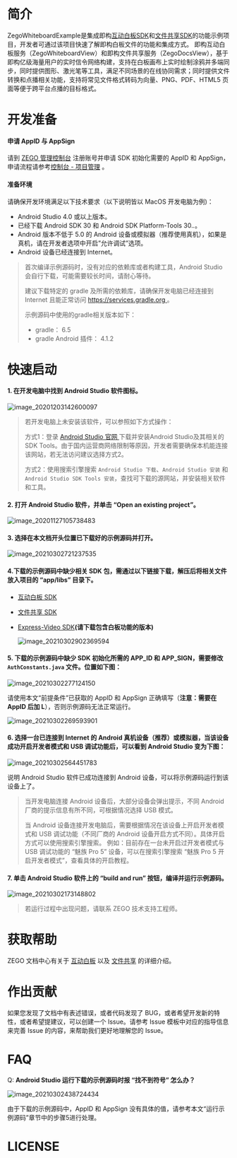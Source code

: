 # 简介

ZegoWhiteboardExample是集成即构[互动白板SDK](https://doc-zh.zego.im/zh/4395.html)和[文件共享SDK](https://doc-zh.zego.im/zh/4399.html)的功能示例项目，开发者可通过该项目快速了解即构白板文件的功能和集成方式。
即构互动白板服务（ZegoWhiteboardView）和即构文件共享服务（ZegoDocsView），基于即构亿级海量用户的实时信令网络构建，支持在白板画布上实时绘制涂鸦并多端同步，同时提供图形、激光笔等工具，满足不同场景的在线协同需求；同时提供文件转换和点播相关功能，支持将常见文件格式转码为向量、PNG、PDF、HTML5 页面等便于跨平台点播的目标格式。

# 开发准备

#### 申请 AppID 与 AppSign
请到 [ZEGO 管理控制台](https://console-express.zego.im/account/login) 注册账号并申请 SDK 初始化需要的 AppID 和 AppSign，申请流程请参考[控制台 - 项目管理](https://doc-zh.zego.im/zh/1265.html) 。

#### 准备环境
请确保开发环境满足以下技术要求（以下说明皆以 MacOS 开发电脑为例)：

- Android Studio 4.0 或以上版本。
- 已经下载 Android SDK 30 和 Android SDK Platform-Tools 30.*.*。
- Android 版本不低于 5.0 的 Android 设备或模拟器（推荐使用真机），如果是真机，请在开发者选项中开启”允许调试”选项。
- Android 设备已经连接到 Internet。

> 首次编译示例源码时，没有对应的依赖库或者构建工具，Android Studio 会自行下载，可能需要较长时间，请耐心等待。
>
> 建议下载特定的 gradle 及所需的依赖库，请确保开发电脑已经连接到 Internet 且能正常访问 [https://services.gradle.org ](https://services.gradle.org/)。
>
> 示例源码中使用的gradle相关版本如下：
>
> - gradle： 6.5
> - gradle Android 插件： 4.1.2

# 快速启动
#### 1. 在开发电脑中找到 Android Studio 软件图标。
   ![image_20201203142600097](http://doc.oa.zego.im/Pics/Android/ZegoWhiteboardExample/image_20201203142600097.png)

   > 若开发电脑上未安装该软件，可以参照如下方式操作：
   >
   > 方式1：登录 [Android Studio 官网 ](https://developer.android.com/studio)下载并安装Android Studio及其相关的SDK Tools。由于国内运营商网络限制等原因，开发者需要确保本机能连接该网站，若无法访问建议选择方式2。
   >
   > 方式2：使用搜索引擎搜索 `Android Studio 下载`、`Android Studio 安装` 和 `Android Studio SDK Tools 安装`，查找可下载的源网站，并安装相关软件和工具。

#### 2. 打开  Android Studio  软件，并单击 “Open an existing project”。

   ![image_20201127105738483](http://doc.oa.zego.im/Pics/Android/ZegoWhiteboardExample/image_20201127105738483.png)

#### 3. 选择在本文档开头位置已下载好的示例源码并打开。

   ![image_20210302721237535](http://doc.oa.zego.im/Pics/Android/ZegoWhiteboardExample/image_20210302721237535.png)

#### 4.下载的示例源码中缺少相关 SDK 包，需通过以下链接下载，解压后将相关文件放入项目的 “app/libs” 目录下。
- [互动白板 SDK](https://doc-zh.zego.im/zh/4405.html)
- [文件共享 SDK](https://doc-zh.zego.im/zh/4407.html)
- [Express-Video SDK](https://doc-zh.zego.im/zh/2969.html)**(请下载包含白板功能的版本)**

  ![image_20210302902369594](http://doc.oa.zego.im/Pics/Android/ZegoWhiteboardExample/image_20210302902369594.png)

#### 5. 下载的示例源码中缺少 SDK 初始化所需的 APP_ID 和 APP_SIGN，需要修改 `AuthConstants.java` 文件。位置如下图：

   ![image_20210302277124150](http://doc.oa.zego.im/Pics/Android/ZegoWhiteboardExample/image_20210302277124150.png)

请使用本文“前提条件”已获取的 AppID 和 AppSign 正确填写（**注意：需要在 AppID 后加 L**），否则示例源码无法正常运行。

   ![image_20210302269593901](http://doc.oa.zego.im/Pics/Android/ZegoWhiteboardExample/image_20210302269593901.png)

#### 6. 选择一台已连接到 Internet 的 Android 真机设备（推荐）或模拟器，当该设备成功开启开发者模式和 USB 调试功能后，可以看到 Android Studio 变为下图：

   ![image_20210302564451783](http://doc.oa.zego.im/Pics/Android/ZegoWhiteboardExample/image_20210302564451783.png)


   说明 Android Studio 软件已成功连接到 Android 设备，可以将示例源码运行到该设备上了。

   > 当开发电脑连接 Android 设备后，大部分设备会弹出提示，不同 Android 厂商的提示信息有所不同，可根据情况选择 USB 模式。
   >
   > 当 Android 设备连接开发电脑后，需要根据情况在该设备上开启开发者模式和 USB 调试功能（不同厂商的 Android 设备开启方式不同）。具体开启方式可以使用搜索引擎搜索。 例如：目前存在一台未开启过开发者模式与 USB 调试功能的 “魅族 Pro 5” 设备，可以在搜索引擎搜索 “魅族 Pro 5 开启开发者模式”，查看具体的开启教程。

#### 7. 单击 Android Studio 软件上的 “build and run” 按钮，编译并运行示例源码。

   ![image_20210302173148802](http://doc.oa.zego.im/Pics/Android/ZegoWhiteboardExample/image_20210302173148802.png)

   > 若运行过程中出现问题，请联系 ZEGO 技术支持工程师。


# 获取帮助

ZEGO 文档中心有关于 [互动白板](https://doc-zh.zego.im/zh/4395.html) 以及 [文件共享](https://doc-zh.zego.im/zh/4399.html) 的详细介绍。


# 作出贡献

如果您发现了文档中有表述错误，或者代码发现了 BUG，或者希望开发新的特性，或者希望提建议，可以创建一个 Issue。请参考 Issue 模板中对应的指导信息来完善 Issue 的内容，来帮助我们更好地理解您的 Issue。


# FAQ

Q: **Android Studio 运行下载的示例源码时报 “找不到符号” 怎么办？**

   ![image_20210302438724434](http://doc.oa.zego.im/Pics/Android/ZegoWhiteboardExample/image_20210302438724434.png)

由于下载的示例源码中，AppID 和 AppSign 没有具体的值，请参考本文“运行示例源码”章节中的步骤5进行处理。


# LICENSE